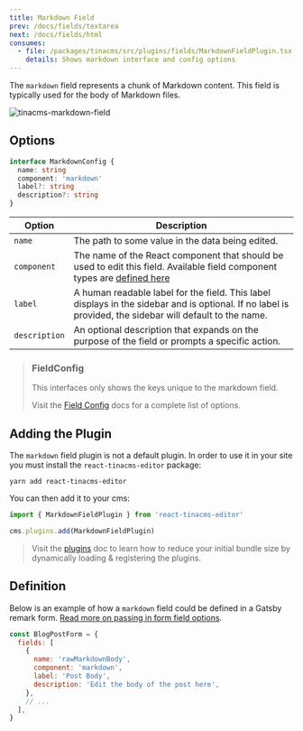 ```yaml
---
title: Markdown Field
prev: /docs/fields/textarea
next: /docs/fields/html
consumes:
  - file: /packages/tinacms/src/plugins/fields/MarkdownFieldPlugin.tsx
    details: Shows markdown interface and config options
---
```


The `markdown` field represents a chunk of Markdown content. This field is typically used for the body of Markdown files.

![tinacms-markdown-field](/img/fields/markdown.png)

## Options

```typescript
interface MarkdownConfig {
  name: string
  component: 'markdown'
  label?: string
  description?: string
}
```

| Option        | Description                                                                                                                                              |
| ------------- | -------------------------------------------------------------------------------------------------------------------------------------------------------- |
| `name`        | The path to some value in the data being edited.                                                                                                         |
| `component`   | The name of the React component that should be used to edit this field. Available field component types are [defined here](/docs/fields)                 |
| `label`       | A human readable label for the field. This label displays in the sidebar and is optional. If no label is provided, the sidebar will default to the name. |
| `description` | An optional description that expands on the purpose of the field or prompts a specific action.                                                           |

> ### FieldConfig
>
> This interfaces only shows the keys unique to the markdown field.
>
> Visit the [Field Config](/docs/fields) docs for a complete list of options.

## Adding the Plugin

The `markdown` field plugin is not a default plugin. In order to use it in your site you must install the `react-tinacms-editor` package:

```
yarn add react-tinacms-editor
```

You can then add it to your cms:

```ts
import { MarkdownFieldPlugin } from 'react-tinacms-editor'

cms.plugins.add(MarkdownFieldPlugin)
```

> Visit the [plugins](/docs/cms/plugins) doc to learn how to reduce your initial bundle size by dynamically loading & registering the plugins.

## Definition

Below is an example of how a `markdown` field could be defined in a Gatsby remark form. [Read more on passing in form field options](/docs/gatsby/markdown#customizing-remark-forms).

```javascript
const BlogPostForm = {
  fields: [
    {
      name: 'rawMarkdownBody',
      component: 'markdown',
      label: 'Post Body',
      description: 'Edit the body of the post here',
    },
    // ...
  ],
}
```
